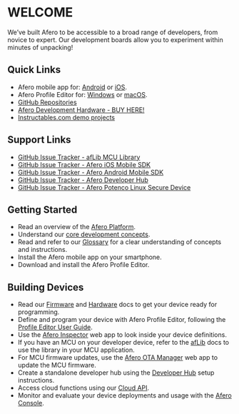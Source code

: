 # WELCOME

We’ve built Afero to be accessible to a broad range of developers, from novice to expert. Our development boards allow you to experiment within minutes of unpacking!

## Quick Links

- Afero mobile app for: [Android](https://play.google.com/store/apps/details?id=io.afero.tokui.prod.release) or [iOS](https://apps.apple.com/us/app/afero-iot-platform/id1065087421?ls=1).
- Afero Profile Editor for: [Windows](https://cdn.afero.io/latest-ape/win) or [macOS](https://cdn.afero.io/latest-ape/mac).
- [GitHub Repositories](https://github.com/aferodeveloper)
- [Afero Development Hardware - BUY HERE!](https://afero-devdocs.readthedocs.io/en/latest/Hardware)
- [Instructables.com demo projects](http://www.instructables.com/howto/afero)

## Support Links

- [GitHub Issue Tracker - afLib MCU Library](https://github.com/aferodeveloper/afLib/issues)
- [GitHub Issue Tracker - Afero iOS Mobile SDK](https://github.com/aferodeveloper/AferoSwiftSDK/issues)
- [GitHub Issue Tracker - Afero Android Mobile SDK](https://github.com/aferodeveloper/AferoJavaSDK/issues)
- [GitHub Issue Tracker - Afero Developer Hub](https://github.com/aferodeveloper/developerhub/issues)
- [GitHub Issue Tracker - Afero Potenco Linux Secure Device](https://github.com/AferoCE/potenco/issues)

## Getting Started

- Read an overview of the [Afero Platform](https://afero-devdocs.readthedocs.io/en/latest/SystemOverview).
- Understand our [core development concepts](https://afero-devdocs.readthedocs.io/en/latest/CoreConcepts).
- Read and refer to our [Glossary](https://afero-devdocs.readthedocs.io/en/latest/Glossary) for a clear understanding of concepts and instructions.
- Install the Afero mobile app on your smartphone.
- Download and install the Afero Profile Editor.

## Building Devices

- Read our [Firmware](https://afero-devdocs.readthedocs.io/en/latest/FW-API) and [Hardware](https://afero-devdocs.readthedocs.io/en/latest/HWRef) docs to get your device ready for programming.
- Define and program your device with Afero Profile Editor, following the [Profile Editor User Guide](https://afero-devdocs.readthedocs.io/en/latest/Projects).
- Use the [Afero Inspector](https://afero-devdocs.readthedocs.io/en/latest/Inspector) web app to look inside your device definitions.
- If you have an MCU on your developer device, refer to the [afLib](https://afero-devdocs.readthedocs.io/en/latest/API-afLib) docs to use the library in your MCU application.
- For MCU firmware updates, use the [Afero OTA Manager](https://afero-devdocs.readthedocs.io/en/latest/OTAMgr) web app to update the MCU firmware.
- Create a standalone developer hub using the [Developer Hub](https://afero-devdocs.readthedocs.io/en/latest/StandaloneHub) setup instructions.
- Access cloud functions using our [Cloud API](https://afero-devdocs.readthedocs.io/en/latest/CloudAPIs).
- Monitor and evaluate your device deployments and usage with the [Afero Console](https://afero-devdocs.readthedocs.io/en/latest/Console).